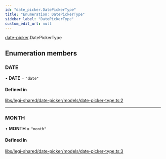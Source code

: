 ```yaml
---
id: "date_picker.DatePickerType"
title: "Enumeration: DatePickerType"
sidebar_label: "DatePickerType"
custom_edit_url: null
---
```


[date-picker](../modules/date_picker).DatePickerType

## Enumeration members

### DATE

• **DATE** = `"date"`

#### Defined in

[libs/legi-shared/date-picker/models/date-picker-type.ts:2](https://github.com/cognizone/ng-cognizone/blob/861cbad/libs/legi-shared/date-picker/models/date-picker-type.ts#L2)

___

### MONTH

• **MONTH** = `"month"`

#### Defined in

[libs/legi-shared/date-picker/models/date-picker-type.ts:3](https://github.com/cognizone/ng-cognizone/blob/861cbad/libs/legi-shared/date-picker/models/date-picker-type.ts#L3)
